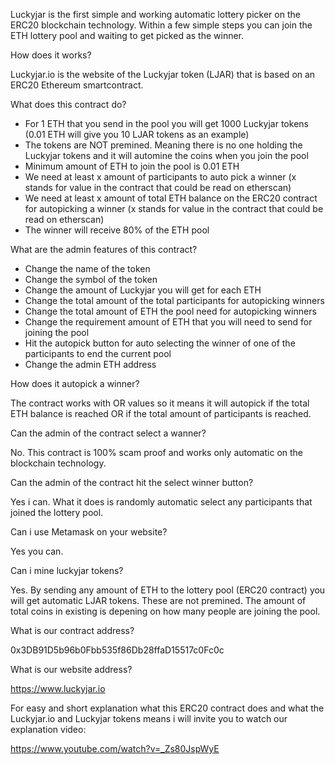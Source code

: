 Luckyjar is the first simple and working automatic lottery picker on the ERC20 blockchain technology.
Within a few simple steps you can join the ETH lottery pool and waiting to get picked as the winner.

How does it works?

Luckyjar.io is the website of the Luckyjar token (LJAR) that is based on an ERC20 Ethereum smartcontract.

What does this contract do?

- For 1 ETH that you send in the pool you will get 1000 Luckyjar tokens (0.01 ETH will give you 10 LJAR tokens as an example)
- The tokens are NOT premined. Meaning there is no one holding the Luckyjar tokens and it will automine the coins when you join the pool
- Minimum amount of ETH to join the pool is 0.01 ETH
- We need at least x amount of participants to auto pick a winner (x stands for value in the contract that could be read on etherscan)
- We need at least x amount of total ETH balance on the ERC20 contract for autopicking a winner (x stands for value in the contract that could be read on etherscan)
- The winner will receive 80% of the ETH pool

What are the admin features of this contract?

- Change the name of the token
- Change the symbol of the token
- Change the amount of Luckyjar you will get for each ETH
- Change the total amount of the total participants for autopicking winners
- Change the total amount of ETH the pool need for autopicking winners
- Change the requirement amount of ETH that you will need to send for joining the pool
- Hit the autopick button for auto selecting the winner of one of the participants to end the current pool
- Change the admin ETH address

How does it autopick a winner?

The contract works with OR values so it means it will autopick if the total ETH balance is reached OR if the total amount of participants is reached.

Can the admin of the contract select a wanner?

No. This contract is 100% scam proof and works only automatic on the blockchain technology.

Can the admin of the contract hit the select winner button?

Yes i can. What it does is randomly automatic select any participants that joined the lottery pool.

Can i use Metamask on your website?

Yes you can.

Can i mine luckyjar tokens?

Yes. By sending any amount of ETH to the lottery pool (ERC20 contract) you will get automatic LJAR tokens. These are not premined. The amount of total coins in existing is depening on how many people are joining the pool.

What is our contract address?

0x3DB91D5b96b0Fbb535f86Db28ffaD15517c0Fc0c

What is our website address?

https://www.luckyjar.io

For easy and short explanation what this ERC20 contract does and what the Luckyjar.io and Luckyjar tokens means i will invite you to watch our explanation video:

https://www.youtube.com/watch?v=_Zs80JspWyE
